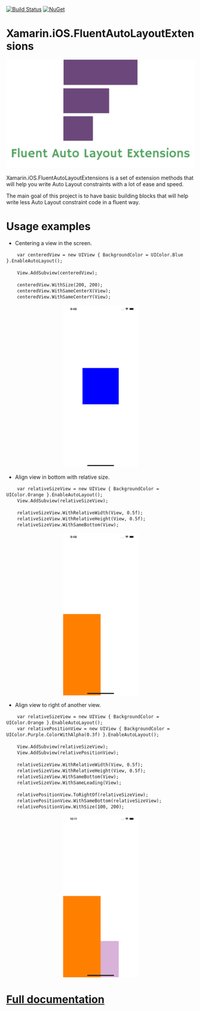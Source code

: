 [![Build Status](https://app.bitrise.io/app/0c6f922550bf11b2/status.svg?token=z_LkoxViFdElhUds1kYhtw&branch=master)](https://app.bitrise.io/app/0c6f922550bf11b2)
[![NuGet](https://img.shields.io/nuget/v/Xamarin.iOS.FluentAutoLayoutExtensions.svg?label=NuGet)](https://www.nuget.org/packages/Xamarin.iOS.FluentAutoLayoutExtensions/)

# Xamarin.iOS.FluentAutoLayoutExtensions

<p align="center">
  <img src="https://github.com/jzeferino/Xamarin.iOS.FluentAutoLayoutExtensions/blob/master/art/logo.png?raw=true"/>
</p>

Xamarin.iOS.FluentAutoLayoutExtensions is a set of extension methods that will help you write Auto Layout constraints with a lot of ease and speed.

The main goal of this project is to have basic building blocks that will help write less Auto Layout constraint code in a fluent way. 


# Usage examples

- Centering a view in the screen.

```
    var centeredView = new UIView { BackgroundColor = UIColor.Blue }.EnableAutoLayout();

    View.AddSubview(centeredView);

    centeredView.WithSize(200, 200);
    centeredView.WithSameCenterX(View);
    centeredView.WithSameCenterY(View);
```

<p align="center">
  <img src="https://github.com/jzeferino/Xamarin.iOS.FluentAutoLayoutExtensions/blob/master/art/centered.png?raw=true" width="200"/>
</p>

- Align view in bottom with relative size.

```
    var relativeSizeView = new UIView { BackgroundColor = UIColor.Orange }.EnableAutoLayout();
    View.AddSubview(relativeSizeView);

    relativeSizeView.WithRelativeWidth(View, 0.5f);
    relativeSizeView.WithRelativeHeight(View, 0.5f);
    relativeSizeView.WithSameBottom(View);
```

<p align="center">
  <img src="https://github.com/jzeferino/Xamarin.iOS.FluentAutoLayoutExtensions/blob/master/art/relative_size.png?raw=true" width="200"/>
</p>

- Align view to right of another view.

```
    var relativeSizeView = new UIView { BackgroundColor = UIColor.Orange }.EnableAutoLayout();
    var relativePositionView = new UIView { BackgroundColor = UIColor.Purple.ColorWithAlpha(0.3f) }.EnableAutoLayout();

    View.AddSubview(relativeSizeView);
    View.AddSubview(relativePositionView);

    relativeSizeView.WithRelativeWidth(View, 0.5f);
    relativeSizeView.WithRelativeHeight(View, 0.5f);
    relativeSizeView.WithSameBottom(View);
    relativeSizeView.WithSameLeading(View);

    relativePositionView.ToRightOf(relativeSizeView);
    relativePositionView.WithSameBottom(relativeSizeView);
    relativePositionView.WithSize(100, 200);
```

<p align="center">
  <img src="https://github.com/jzeferino/Xamarin.iOS.FluentAutoLayoutExtensions/blob/master/art/align_right.png?raw=true" width="200"/>
</p>

# [Full documentation](docs/Xamarin.iOS.FluentAutoLayoutExtensions/FluentAutoLayoutExtensions.md)

